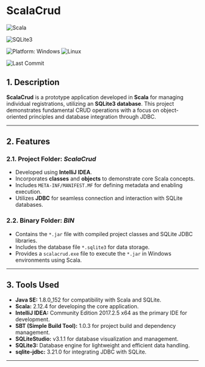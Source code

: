 
# ScalaCrud

![Scala](https://img.shields.io/badge/Scala-DC322F?logo=scala&logoColor=white)

![SQLite3](https://img.shields.io/badge/SQLite3-003B57?logo=sqlite&logoColor=white&color=blue)

![Platform: Windows](https://img.shields.io/badge/Windows-0078D4?logo=windows&logoColor=white) ![Linux](https://img.shields.io/badge/Linux-black?logo=linux&logoColor=yellow)

![Last Commit](https://img.shields.io/github/last-commit/ander1code/scala-crud?color=yellow&logo=github) 


## 1. Description
**ScalaCrud** is a prototype application developed in **Scala** for managing individual registrations, utilizing an **SQLite3 database**. This project demonstrates fundamental CRUD operations with a focus on object-oriented principles and database integration through JDBC.

---

## 2. Features

### 2.1. Project Folder: *ScalaCrud*
- Developed using **IntelliJ IDEA**.
- Incorporates **classes** and **objects** to demonstrate core Scala concepts.
- Includes `META-INF/MANIFEST.MF` for defining metadata and enabling execution.
- Utilizes **JDBC** for seamless connection and interaction with SQLite databases.

### 2.2. Binary Folder: *BIN*
- Contains the `*.jar` file with compiled project classes and SQLite JDBC libraries.
- Includes the database file `*.sqlite3` for data storage.
- Provides a `scalacrud.exe` file to execute the `*.jar` in Windows environments using Scala.

---

## 3. Tools Used
- **Java SE:** 1.8.0_152 for compatibility with Scala and SQLite.
- **Scala:** 2.12.4 for developing the core application.
- **IntelliJ IDEA:** Community Edition 2017.2.5 x64 as the primary IDE for development.
- **SBT (Simple Build Tool):** 1.0.3 for project build and dependency management.
- **SQLiteStudio:** v3.1.1 for database visualization and management.
- **SQLite3:** Database engine for lightweight and efficient data handling.
- **sqlite-jdbc:** 3.21.0 for integrating JDBC with SQLite.

---
